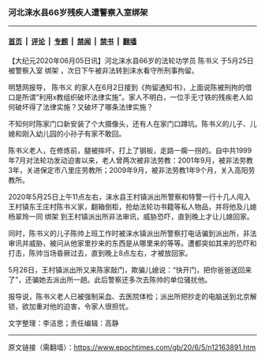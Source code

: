 ### 河北涞水县66岁残疾人遭警察入室绑架

---

#### [首页](../../../..?n12163891) &nbsp;|&nbsp; [评论](../../../../../epoch-comment?n12163891) &nbsp;|&nbsp; [专题](../../../../../epoch-special?n12163891) &nbsp;|&nbsp; [禁闻](../../../../../epoch-news?n12163891) &nbsp;|&nbsp; [禁书](../../../../../books?n12163891) &nbsp;|&nbsp; [翻墙](https://github.com/gfw-breaker/nogfw/blob/master/README.md?n12163891)


<div class="post_content" id="artbody" itemprop="articleBody">
 <!-- article content begin -->
 <p>
  【大纪元2020年06月05日讯】河北涞水县66岁的法轮功学员
  <ok href="https://www.epochtimes.com/gb/tag/%E9%99%88%E4%B9%A6%E4%B9%89.html">
   陈书义
  </ok>
  于5月25日被警察入室
  <ok href="https://www.epochtimes.com/gb/tag/%E7%BB%91%E6%9E%B6.html">
   绑架
  </ok>
  ，次日下午被非法转到涞水看守所刑事拘留。
 </p>
 <p>
  明慧网报导，
  <ok href="https://www.epochtimes.com/gb/tag/%E9%99%88%E4%B9%A6%E4%B9%89.html">
   陈书义
  </ok>
  的家人在6月2日接到《拘留通知书》，上面说陈被刑拘的借口是所谓“利用x教组织破坏法律实施”。家人不明白，一位手无寸铁的残疾老人如何破坏得了法律实施？又破坏了哪条法律实施？
 </p>
 <p>
  不知何时陈家门口新安装了个大摄像头，还有人在家门口蹲坑。陈书义的儿子、儿媳和刚入幼儿园的小孙子有家不敢回。
 </p>
 <p>
  陈书义老人，在修炼前，腿被摔坏，打上了钢板，走路一瘸一拐的。自中共1999年7月对法轮功发动迫害以来，老人曾两次被非法劳教：2001年9月，被非法劳教3年，关进保定市八里庄劳教所；2009年9月，被非法劳教1年9个月，关入高阳劳教所。
 </p>
 <p>
  2020年5月25日上午11点左右，涞水县王村镇派出所警察和特警一行十几人闯入王村镇东王庄村陈书义家，翻箱倒柜，抢劫法轮功书籍等私人物品，并将他及儿媳杨翠玲一同
  <ok href="https://www.epochtimes.com/gb/tag/%E7%BB%91%E6%9E%B6.html">
   绑架
  </ok>
  到王村镇派出所非法审讯，威胁恐吓，直到晚上才让儿媳回家。
 </p>
 <p>
  同时，陈书义的儿子陈帅上班工作时被涞水镇派出所警察打电话骗到派出所，非法审讯并威胁，被问从他家里抄来的东西是从哪里来的等等。遭都突如其来的恐吓和打击，陈帅当场昏厥过去，直到晚上8点左右，才被放回家。
 </p>
 <p>
  5月26日，王村镇派出所又来陈家敲门，欺骗儿媳说：“快开门，把你爸爸送回来了”，还骗她去派出所一趟。此后警察还多次去陈帅的单位骚扰他。
 </p>
 <p>
  报导说，陈书义老人已被强制采血、去医院体检；派出所把抄走的电脑送到北京解锁，欲加重对他的迫害，令家人很担忧。
 </p>
 <p>
  文字整理：李洁思；责任编辑：高静
 </p>
 <!-- article content end -->
 <div id="below_article_ad">
 </div>
</div>


---

原文链接（需翻墙）：https://www.epochtimes.com/gb/20/6/5/n12163891.htm